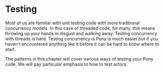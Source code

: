 # Testing

Most of us are familiar with unit testing code with more traditional concurrency
models. In this case of threaded code, for many, this means throwing up your
hands in disgust and walking away. Testing concurrency with threads is hard.
Testing concurrency is Pony is much easier but if you haven't encountered
anything like it before it can be hard to know where to start.

The patterns in this chapter will cover various ways of testing your Pony code.
We will pay particular emphasis to how to test actors.
